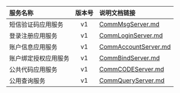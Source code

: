   
| 服务名称 | 版本号 | 说明文档链接 |  
| :----------------- | :-----: | :---------------- |  
| 短信验证码应用服务 | v1 | [CommMsgServer.md](https://gitee.com/leslieleslie/gitMd/blob/master/EpeisComm/CommMsgServer_README.md) |  
| 登录注册应用服务 | v1 | [CommLoginServer.md](https://gitee.com/leslieleslie/gitMd/blob/master/EpeisComm/CommLoginServer_README.md) |  
| 账户信息应用服务 | v1 | [CommAccountServer.md](https://gitee.com/leslieleslie/gitMd/blob/master/EpeisComm/CommAccountServer_README.md) |  
| 账户绑定授权应用服务 | v1 | [CommBindServer.md](https://gitee.com/leslieleslie/gitMd/blob/master/EpeisComm/CommBindServer_README.md) |  
| 公共代码应用服务 | v1 | [CommCODEServer.md](https://gitee.com/leslieleslie/gitMd/blob/master/EpeisComm/CommCODEServer_README.md) |  
| 公用查询服务 | v1 | [CommQueryServer.md](https://gitee.com/leslieleslie/gitMd/blob/master/EpeisComm/CommQueryServer_README.md) |  
  
